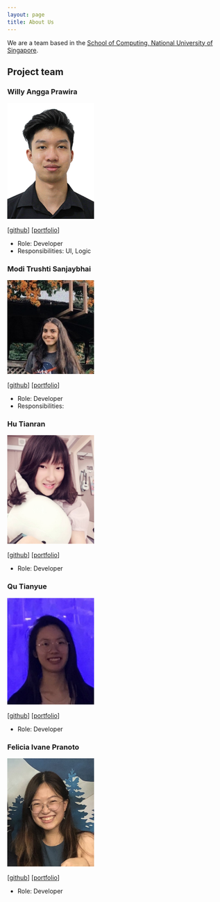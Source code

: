 ```yaml
---
layout: page
title: About Us
---
```


We are a team based in the [School of Computing, National University of Singapore](http://www.comp.nus.edu.sg).

## Project team

### Willy Angga Prawira

<img src="images/willyamped.png" width="200px">

[[github](https://github.com/willyamped)]
[[portfolio](team/willyamped.md)]

* Role: Developer
* Responsibilities: UI, Logic

### Modi Trushti Sanjaybhai

<img src="images/tsm1820.png" width="200px">

[[github](http://github.com/tsm1820)]
[[portfolio](team/tsm1820.md)]

* Role: Developer
* Responsibilities: 

### Hu Tianran

<img src="images/nature711.png" width="200px">

[[github](http://github.com/nature711)] [[portfolio](team/nature711.md)]

* Role: Developer

### Qu Tianyue

<img src="images/tianyue58.png" width="200px">

[[github](http://github.com/tianyue58)]
[[portfolio](team/tianyue58.md)]

* Role: Developer

### Felicia Ivane Pranoto

<img src="images/feliciaivane.png" width="200px">

[[github](http://github.com/feliciaivane)]
[[portfolio](team/feliciaivane.md)]

* Role: Developer
